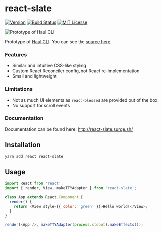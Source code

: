 # react-slate

[![Version][version-badge]][package]
[![Build Status][build-badge]][build]
[![MIT License][license-badge]][license]

![Prototype of Haul CLI](./haul-cli-preview.gif)

Prototype of [Haul CLI](https://github.com/callstack/haul). You can see the [source here](https://github.com/callstack/haul/blob/b5de93c580128a8f5be48c01e4f87211d7e70435/src/server/ui.js#L74-L346).

### Features

* Similar and intuitive CSS-like styling
* Custom React Reconciler config, not React re-implementation
* Small and lightweight

### Limitations

* Not as much UI elements as `react-blessed` are provided out of the box
* No support for scroll events

### Documentation

Documentation can be found here: http://react-slate.surge.sh/

## Installation

```bash
yarn add react react-slate
```

## Usage

```js
import React from 'react';
import { render, View, makeTTYAdapter } from 'react-slate';

class App extends React.Component {
  render() {
    return <View style={{ color: 'green' }}>Hello world!</View>;
  }
}

render(<App />, makeTTYAdapter(process.stdout).makeEffects());
```

<!-- badges -->

[build-badge]: https://img.shields.io/circleci/project/github/zamotany/react-slate/master.svg?style=flat-square
[build]: https://circleci.com/gh/zamotany/react-slate
[license-badge]: https://img.shields.io/npm/l/linaria.svg?style=flat-square
[license]: https://opensource.org/licenses/MIT
[version-badge]: https://img.shields.io/npm/v/react-slate.svg?style=flat-square
[package]: https://www.npmjs.com/package/react-slate
